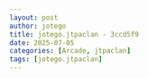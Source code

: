 ```yaml
---
layout: post
author: jotego
title: jotego.jtpaclan - 3ccd5f9
date: 2025-07-05
categories: [Arcade, jtpaclan]
tags: [jotego.jtpaclan]
---
```


